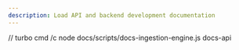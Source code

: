 ```yaml
---
description: Load API and backend development documentation
---
```


// turbo
cmd /c node docs/scripts/docs-ingestion-engine.js docs-api
